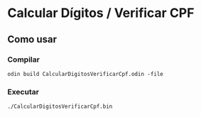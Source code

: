 # Calcular Dígitos / Verificar CPF

## Como usar

### Compilar

```shell
odin build CalcularDigitosVerificarCpf.odin -file
```

### Executar

```shell
./CalcularDigitosVerificarCpf.bin 
```
